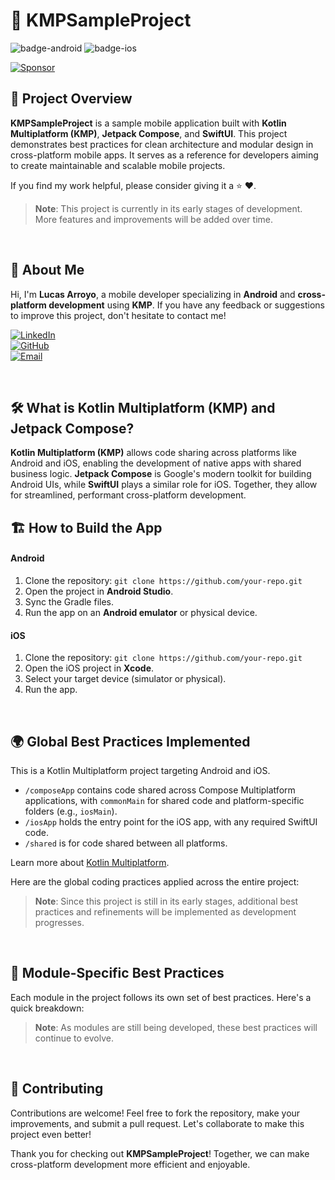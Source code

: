 # 🚀 KMPSampleProject

![badge-android](http://img.shields.io/badge/platform-android-6EDB8D.svg?style=flat)
![badge-ios](http://img.shields.io/badge/platform-ios-CDCDCD.svg?style=flat)

[![Sponsor](https://img.shields.io/static/v1?label=Sponsor&message=%E2%9D%A4&logo=GitHub&color=%23fe8e86)](https://github.com/sponsors/larroyo3)


## 📱 Project Overview
**KMPSampleProject** is a sample mobile application built with **Kotlin Multiplatform (KMP)**, **Jetpack Compose**, and **SwiftUI**. This project demonstrates best practices for clean architecture and modular design in cross-platform mobile apps. It serves as a reference for developers aiming to create maintainable and scalable mobile projects.

If you find my work helpful, please consider giving it a ⭐ ❤️.


> **Note**: This project is currently in its early stages of development. More features and improvements will be added over time.

</br>

## 👤 About Me
Hi, I'm **Lucas Arroyo**, a mobile developer specializing in **Android** and **cross-platform development** using **KMP**. If you have any feedback or suggestions to improve this project, don't hesitate to contact me!

[![LinkedIn](https://img.shields.io/badge/LinkedIn-Connect-blue?style=flat&logo=linkedin)](https://www.linkedin.com)  
[![GitHub](https://img.shields.io/badge/GitHub-Follow-lightgrey?style=flat&logo=github)](https://github.com)  
[![Email](https://img.shields.io/badge/Email-Get%20in%20touch-red?style=flat&logo=gmail)](mailto:your-email@example.com)

</br>

## 🛠 What is Kotlin Multiplatform (KMP) and Jetpack Compose?
**Kotlin Multiplatform (KMP)** allows code sharing across platforms like Android and iOS, enabling the development of native apps with shared business logic. **Jetpack Compose** is Google's modern toolkit for building Android UIs, while **SwiftUI** plays a similar role for iOS. Together, they allow for streamlined, performant cross-platform development.

## 🏗️ How to Build the App

#### Android
1. Clone the repository: `git clone https://github.com/your-repo.git`
2. Open the project in **Android Studio**.
3. Sync the Gradle files.
4. Run the app on an **Android emulator** or physical device.

#### iOS
1. Clone the repository: `git clone https://github.com/your-repo.git`
2. Open the iOS project in **Xcode**.
3. Select your target device (simulator or physical).
4. Run the app.

</br>

## 🌍 Global Best Practices Implemented

This is a Kotlin Multiplatform project targeting Android and iOS.

- `/composeApp` contains code shared across Compose Multiplatform applications, with `commonMain` for shared code and platform-specific folders (e.g., `iosMain`).
- `/iosApp` holds the entry point for the iOS app, with any required SwiftUI code.
- `/shared` is for code shared between all platforms.

Learn more about [Kotlin Multiplatform](https://www.jetbrains.com/help/kotlin-multiplatform-dev/get-started.html).

Here are the global coding practices applied across the entire project:

<!--
- **Separation of Concerns**: Clean separation between UI, business logic, and data layers using the **Clean Architecture** pattern. 
- **Dependency Injection**: Implemented with **Koin**/**Dagger** for better scalability and decoupling.
- **Immutable Data**: Wherever possible, we use immutable data structures to avoid unexpected side effects.
- **Centralized State Management**: Utilizing **StateFlow** or **LiveData** for predictable and maintainable UI state.
- **Test Coverage**: Unit tests ensure high code reliability and ease of refactoring.
-->

> **Note**: Since this project is still in its early stages, additional best practices and refinements will be implemented as development progresses.

</br>

## 🧩 Module-Specific Best Practices

Each module in the project follows its own set of best practices. Here's a quick breakdown:

<!--
### 🏠 Home Module
- **Single Responsibility Principle (SRP)**: The **Home** module is focused solely on displaying the app's main dashboard.
- **Dynamic Feature Loading**: Each tile in the dashboard links to a separate, dynamically loaded feature module.

### 👤 Profile Module
- **MVVM Architecture**: Separation of concerns using the **Model-View-ViewModel** pattern.
- **Reactive State Handling**: Uses **StateFlow** for efficient UI state management.

### 📦 Qbox Module
- **Efficient Caching**: Implements local caching to minimize network requests and ensure smooth performance.
- **Offline Support**: Built with offline-first principles, ensuring the module works without an active internet connection.
-->

> **Note**: As modules are still being developed, these best practices will continue to evolve.

</br>

## 🤝 Contributing
Contributions are welcome! Feel free to fork the repository, make your improvements, and submit a pull request. Let's collaborate to make this project even better!

Thank you for checking out **KMPSampleProject**! Together, we can make cross-platform development more efficient and enjoyable.


